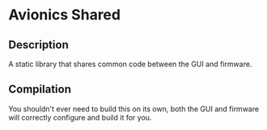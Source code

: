 # Avionics Shared

## Description

A static library that shares common code between the GUI and firmware.

## Compilation

You shouldn't ever need to build this on its own, both the GUI and firmware will correctly configure and build it for you.